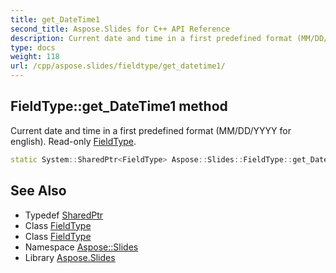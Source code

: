 ```yaml
---
title: get_DateTime1
second_title: Aspose.Slides for C++ API Reference
description: Current date and time in a first predefined format (MM/DD/YYYY for english). Read-only FieldType.
type: docs
weight: 118
url: /cpp/aspose.slides/fieldtype/get_datetime1/
---
```

## FieldType::get_DateTime1 method


Current date and time in a first predefined format (MM/DD/YYYY for english). Read-only [FieldType](../).

```cpp
static System::SharedPtr<FieldType> Aspose::Slides::FieldType::get_DateTime1()
```

## See Also

* Typedef [SharedPtr](../../../system/sharedptr/)
* Class [FieldType](../)
* Class [FieldType](../)
* Namespace [Aspose::Slides](../../)
* Library [Aspose.Slides](../../../)
